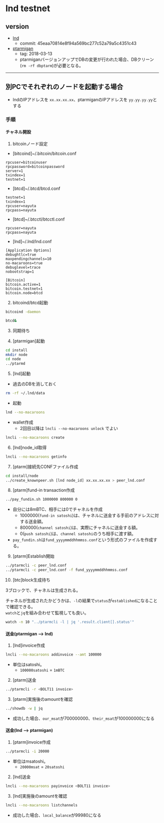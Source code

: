 # lnd testnet

## version

* [lnd](https://github.com/lightningnetwork/lnd)
  * commit: 45eaa70814e8f94a569bc277c52a79a5c4351c43
* [ptarmigan](https://github.com/nayutaco/ptarmigan)
  * tag: 2018-03-13
  * ptarmiganバージョンアップでDBの変更が行われた場合、DBクリーン(`rm -rf dbptarm`)が必要となる。

----

## 別PCでそれぞれのノードを起動する場合

* lndのIPアドレスを `xx.xx.xx.xx`、ptarmiganのIPアドレスを `yy.yy.yy.yy`とする

### 手順

#### チャネル開設

 1. bitcoinノード設定

* [bitcoind]~/.bitcoin/bitcoin.conf

```text
rpcuser=bitcoinuser
rpcpassword=bitcoinpassword
server=1
txindex=1
testnet=1
```

* [btcd]~/.btcd/btcd.conf

```text
testnet=1
txindex=1
rpcuser=nayuta
rpcpass=nayuta
```

* [btcd]~/.btcctl/btcctl.conf

```text
rpcuser=nayuta
rpcpass=nayuta
```

* [lnd]~/.lnd/lnd.conf

```text
[Application Options]
debughtlc=true
maxpendingchannels=10
no-macaroons=true
debuglevel=trace
nobootstrap=1

[Bitcoin]
bitcoin.active=1
bitcoin.testnet=1
bitcoin.node=btcd
```

2. bitcoind/btcd起動

```bash
bitcoind -daemon
```

```bash
btcd&
```

3. 同期待ち

4. [ptarmigan]起動

```bash
cd install
mkdir node
cd node
../ptarmd
```

5. [lnd]起動

* 過去のDBを消しておく

```bash
rm -rf ~/.lnd/data
```

* 起動

```bash
lnd --no-macaroons
```

* wallet作成
  * 2回目以降は `lncli --no-macaroons unlock` でよい

```bash
lncli --no-macaroons create
```

6. [lnd]node_id取得

```bash
lncli --no-macaroons getinfo
```

7. [ptarm]接続先CONFファイル作成

```bash
cd install/node
../create_knownpeer.sh [lnd node_id] xx.xx.xx.xx > peer_lnd.conf
```

8. [ptarm]fund-in transaction作成

```bash
../pay_fundin.sh 1000000 800000 0
```

* 自分には8mBTC、相手には0でチャネルを作成
  * 1000000(`fund-in satoshi`)は、チャネルに送金する手前のアドレスに対する送金額。  
  * 800000(`channel satoshi`)は、実際にチャネルに送金する額。  
  * 0(`push satoshi`)は、`channel satoshi`のうち相手に渡す額。
* `pay_fundin.sh`は`fund_yyyymmddhhmmss.conf`という形式のファイルを作成する。

9. [ptarm]Establish開始

```bash
../ptarmcli -c peer_lnd.conf
../ptarmcli -c peer_lnd.conf -f fund_yyyymmddhhmmss.conf
```

10. [btc]block生成待ち

3ブロックで、チャネルは生成される。

チャネルが生成されたかどうかは、`-l`の結果で`status`が`established`になることで確認できる。  
`watch`と`jq`を組み合わせて監視しても良い。

```bash
watch -n 10 "../ptarmcli -l | jq '.result.client[].status'"
```

#### 送金(ptarmigan --> lnd)

1. [lnd]invoice作成

```bash
lncli --no-macaroons addinvoice --amt 100000
```

* 単位はsatoshi。
  * `100000satoshi` = `1mBTC`

2. [ptarm]送金

```bash
../ptarmcli -r <BOLT11 invoice>
```

3. [ptarm]実施後のamountを確認

```bash
../showdb -w | jq
```

* 成功した場合、`our_msat`が700000000、`their_msat`が100000000になる

#### 送金(lnd --> ptarmigan)

1. [ptarm]invoice作成

```bash
../ptarmcli -i 20000
```

* 単位はmsatoshi。
  * `20000msat` = `20satoshi`

2. [lnd]送金

```bash
lncli --no-macaroons payinvoice <BOLT11 invoice>
```

3. [lnd]実施後のamountを確認

```bash
lncli --no-macaroons listchannels
```

* 成功した場合、`local_balance`が99980になる
